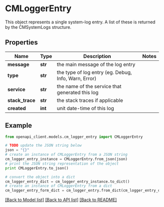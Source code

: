 # CMLoggerEntry

This object represents a single system-log entry.  A list of these is returned by the CMSystemLogs structure.

## Properties
Name | Type | Description | Notes
------------ | ------------- | ------------- | -------------
**message** | **str** | the main message of the log entry | 
**type** | **str** | the type of log entry (eg. Debug, Info, Warn, Error) | 
**service** | **str** | the name of the service that generated this log | 
**stack_trace** | **str** | the stack traces if applicable | 
**created** | **int** | unit date-time of this log | 

## Example

```python
from openapi_client.models.cm_logger_entry import CMLoggerEntry

# TODO update the JSON string below
json = "{}"
# create an instance of CMLoggerEntry from a JSON string
cm_logger_entry_instance = CMLoggerEntry.from_json(json)
# print the JSON string representation of the object
print CMLoggerEntry.to_json()

# convert the object into a dict
cm_logger_entry_dict = cm_logger_entry_instance.to_dict()
# create an instance of CMLoggerEntry from a dict
cm_logger_entry_form_dict = cm_logger_entry.from_dict(cm_logger_entry_dict)
```
[[Back to Model list]](../README.md#documentation-for-models) [[Back to API list]](../README.md#documentation-for-api-endpoints) [[Back to README]](../README.md)


